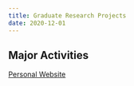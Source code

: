 ```yaml
---
title: Graduate Research Projects
date: 2020-12-01
---
```




<!--more-->

## Major Activities


[Personal Website](/Unifying_randomized)


